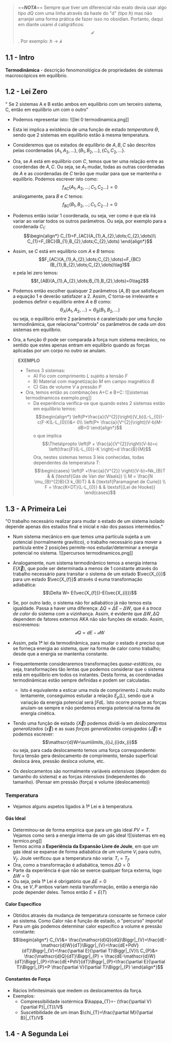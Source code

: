 > ==**_NOTA_**==
> Sempre que tiver um diferencial não exato devia usar algo tipo $dQ$ com uma linha através da haste do "d" (tipo $\hbar$) mas não arranjei uma forma prática de fazer isso no obsidian. Portanto, daqui em diante usarei $d$ caligráficos:$$\mathscr{d}$$. Por exemplo: $\hbar\to \mathscr{h}$

## 1.1 - Intro
**Termodinâmica** - descrição fenomonológica de propriedades de sistemas macroscópicos em equilíbrio.

## 1.2 - Lei Zero
" Se 2 sistemas A e B estão ambos em equilíbrio com um terceiro sistema, C, então em equilíbrio um com o outro"
- Podemos representar isto:
![[lei 0 termodinamica.png]]

- Esta lei implica a existência de uma função de estado *temperatura* $\Theta$, sendo que 2 sistemas em equilíbrio estão à mesma temperatura.
- Consideremos que os estados de equilíbrio de $A,B,C$ são descritos pelas coordenadas $\{A_{1},A_{2},\dots\},\{B_{1},B_{2},\dots\},\{C_{1},C_{2},\dots\}$.

- Ora, se $A$ está em equilíbrio com $C$, temos que ter uma relação entre as coordendas de $A,C$. Ou seja, se $A_{1}$ mudar, todas as outras coordenadas de $A$ e as coordenadas de $C$ terão que mudar para que se mantenha o equilíbrio. Podemos escrever isto como:
$$f_{AC}(A_{1},A_{2},\dots;C_{1},C_{2}\dots)=0$$
análogamente, para $B$ e $C$ temos:
$$f_{BC}(B_{1},B_{2},\dots;C_{1},C_{2}\dots)=0$$

- Podemos então isolar 1 coordenada, ou seja, ver como é que ela irá variar ao variar todos os outros parâmetros. Ou seja, por exemplo para a coordenada $C_1$:
$$\begin{align*}
C_{1}=F_{AC}(A_{1},A_{2},\dots;C_{2},\dots)\\
C_{1}=F_{BC}(B_{1},B_{2},\dots;C_{2},\dots)
\end{align*}$$
- Assim, se $C$ está em equilíbrio com $A$ e $B$ temos:
$$F_{AC}(A_{1},A_{2},\dots;C_{2},\dots)=F_{BC}(B_{1},B_{2},\dots;C_{2},\dots)\tag1$$
e pela lei zero temos:
$$f_{AB}(A_{1},A_{2},\dots;B_{1},B_{2},\dots)=0\tag2$$

- Podemos então escolher quaisquer 2 parâmetros $\{A,B\}$ que satisfaçam a equação 1 e deverão satisfazer a 2. Assim, $C$ torna-se irrelevante e podemos definir o equilíbrio entre $A$ e $B$ como:
$$\Theta_{A}(A_{1},A_{2},\dots)=\Theta_{B}(B_{1},B_{2},\dots)$$
ou seja, o equilíbrio entre 2 parâmetros é caraterizado por uma função termodinâmica, que relaciona/"controla" os parâmetros de cada um dos sistemas em equilíbrio.

- Ora, a função $\Theta$ pode ser comparada à força num sistema mecânico, no sentido que estes apenas entram em equilíbrio quando as forças aplicadas por um corpo no outro se anulam.

> **EXEMPLO**
> - Temos 3 sistemas:
>     - A) Fio com comprimento $L$ sujeito a tensão $F$
>     - B) Material com magnetização $M$ em campo magnético $B$
>     - C) Gás de volume $V$ a pressão $P$
> - Ora, temos então as combinações A+C e B+C:
>   ![[sistemas termodinamicos exemplo.png]]
>   - Da experiência verifica-se que quando estes 2 sistemas estão em equilíbrio temos: $$\begin{align*}
\left(P+\frac{a}{V^{2}}\right)(V_b)(L-L_{0})-c(F-K(L-L_{0}))&= 0\\ \left(P+ \frac{a}{V^{2}}\right)(V-b)M-dB=0
\end{align*}$$o que implica $$\Theta\propto \left(P + \frac{a}{V^{2}}\right)(V-b)=c \left(\frac{F}{L-L_{0}}-K \right)=d \frac{B}{M}$$
> Ora, nestes sistemas temos 3 leis conhecidas, todas dependentes da temperatura $T$: $$\begin{cases}
\left(P +\frac{a}{V^{2}} \right)(V-b)=Nk_{B}T  &  & (\textsf{Gás de Van der Waals}) \\
M = \frac{N \mu_{B}^{2}B}{3 k_{B}T}  &  & (\textsf{Paramagnet de Curie}) \\
F = \frac{K+DT}{L-L_{0}}  &  & \textsf{(Lei de Hooke)}
\end{cases}$$

## 1.3 - A Primeira Lei
"O trabalho necessário realizar para mudar o estado de um sistema isolado depende apenas dos estados final e inicial e não dos passos intermédios."

- Num sistema mecânico em que temos uma partícula sujeita a um potencial (normalmente gravítico), o trabalho necessário para mover a partícula entre 2 posições permite-nos estudar/determinar a energia potencial no sistema.
![[percursos termodinamicos.png]]
- Analogamente, num sistema termodinâmico temos a energia interna $E(\vec{X})$, que pode ser determinada a menos de 1 constante através do trabalho necessário para transitar o sistema de um estado $\vec{X_{i}}$ para um estado $\vec{X_{f}}$ através d euma transformação adiabática: $$\Delta W= E(\vec{X_{f}})-E(\vec{X_{i}})$$
- Se, por outro lado, o sistema não for adiabático já não temos esta igualdade. Passa a haver uma diferença: $\Delta Q=\Delta E-\Delta W$, que é a *troca de calor* do sistema com a vizinhança. Assim, é evidente que $\Delta W,\Delta Q$ dependem de fatores externos AKA não são funções de estado. Assim, escrevemos:
$$\mathscr{d}Q=dE-\mathscr{d}W$$
- Assim, pela 1ª lei da termodinâmica, para mudar o estado é preciso que se forneça energia ao sistema, quer na forma de calor como trabalho; desde que a energia se mantenha constante.

- Frequentemente consideraremos transformações *quase-estáticas*, ou seja, transformações tão lentas que podemos considerar que o sistema está em equilibrio em todos os instantes. Desta forma, as coordenadas termodinâmicas estão sempre definidas e podem ser calculadas. 
    - Isto é equivalente a esticar uma mola de comprimento $L$ muito muito lentamente, conseguimos estudar a relação $E_{p}(L)$, sendo que a variação da energia potencial será $\int F dL$. Isto ocorre porque as forças anulam-se sempre e não perdemos energia potencial na forma de energia cinética.

- Tendo uma  função de estado $\{\vec{X}\}$ podemos dividi-la em *deslocamentos generalizados* $\{\vec{x}\}$ e as suas *forças generalizadas conjugadas* $\{\vec{J}\}$ e podemos escrever:
$$\mathscr{d}W=\sum\limits_{i}J_{i}dx_{i}$$
ou seja, para cada deslocamento temos uma força correspondente: força tensão gera deslocamento de comprimento, tensão superficial desloca área, pressão desloca volume, etc.
- Os deslocamentos são normalmente variáveis *extensivas* (dependem do tamanho do sistema) e as forças *intensivas* (independentes do tamanho). (Pensar em pressão (força) e volume (deslocamento))

### Temperatura
- Vejamos alguns aspetos ligados à 1ª Lei e à temperatura.

#### Gás Ideal
- Determinou-se de forma empirica que para um gás ideal $PV\propto T$. Vejamos como será a energia interna de um gás ideal
![[sistemas em eq termico.png]]
- Temos acima a **Experiência da Expansão Livre de Joule**, em que um gás ideal se expanse de forma adiabática de um volume $V_{i}$ para outro, $V_{f}$. Joule verificou que a temperatura não varia: $T_{i}=T_{f}$. 
- Ora, como a transformação é adiabática, temos $\Delta Q=0$
- Parte da experiência é que não se exerce qualquer força externa, logo $\Delta W=0$
- Ou seja, pela 1ª Lei é obrigatório que $\Delta E=0$
- Ora, se $V,P$ ambos variam nesta transformação, então a energia não pode depender deles. Temos então $E=E(T)$

#### Calor Específico
- Obtidos através da mudança de temperatura consoante se fornece calor ao sistema. Como Calor não é função de estado, o "percurso" importa!
- Para um gás podemos determinar calor específico a volume e pressão constante:
$$\begin{align*}
C_{V}&= \frac{\mathscr{d}Q}{dQ}\Biggr|_{V}=\frac{dE-\mathscr{d}W}{dT}\Biggr|_{V}=\frac{dE+PdV}{dT}\Biggr|_{V}=\frac{\partial E}{\partial T}\Biggr|_{V}\\
C_{P}&= \frac{\mathscr{d}Q}{dT}\Biggr|_{P} = \frac{dE-\mathscr{d}W}{dT}\Biggr|_{P}=\frac{dE+PdV}{dT}\Biggr|_{P}=\frac{\partial E}{\partial T}\Biggr|_{P}+P \frac{\partial V}{\partial T}\Biggr|_{P}
\end{align*}$$

#### Constantes de Força
- Rácios Infinitesimais que medem os deslocamentos da força. 
- Exemplos:
    - Compressibilidade isotérmica $\kappa_{T}=- (\frac{\partial V}{\partial P}|_{T})/V$ 
    - Suscetibilidade de um íman $\chi_{T}=\frac{\partial M}{\partial B}|_{T}/V$

## 1.4 - A Segunda Lei